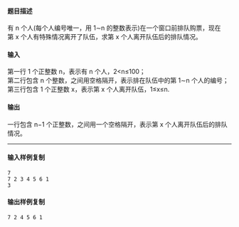 #### 题目描述

有 n 个人(每个人编号唯一，用 1∼n 的整数表示)在一个窗口前排队购票，现在第 x 个人有特殊情况离开了队伍，求第 x 个人离开队伍后的排队情况。  

#### 输入

第一行 1 个正整数 n，表示有 n 个人，2<n≤100；  
第二行包含 n 个整数，之间用空格隔开，表示排在队伍中的第 1∼n 个人的编号；  
第三行包含 1 个正整数 x，表示第 x 个人离开队伍，1≤x≤n.  

#### 输出

一行包含 n−1 个正整数，之间用一个空格隔开，表示第 x 个人离开队伍后的排队情况。  

___

#### 输入样例复制

```
7
7 2 3 4 5 6 1
3
```

#### 输出样例复制

```
7 2 4 5 6 1
```